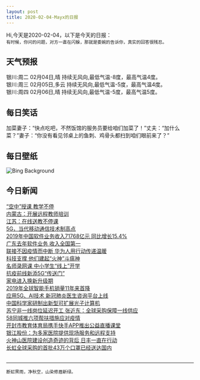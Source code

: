 ```yaml
---
layout: post
title: 2020-02-04-Mayx的日报
---
```


Hi,今天是2020-02-04，以下是今天的日报：<br><small>
有时候，你问的问题，对方一直在闪躲，那就是委婉的告诉你，真实的回答很残忍。</small><!--more-->
## 天气预报
银川:周二 02月04日,晴 持续无风向,最低气温-8度，最高气温4度。<br>银川:周三 02月05日,多云 持续无风向,最低气温-5度，最高气温4度。<br>银川:周四 02月06日,晴 持续无风向,最低气温-5度，最高气温5度。
## 每日笑话
加菜妻子：“快点吃吧，不然饭馆的服务员要给咱们加菜了！”丈夫：“加什么菜？”妻子：“你没有看见邻桌上的鱼刺、鸡骨头都扫到咱们眼前来了？”
## 每日壁纸
![Bing Background](https://cn.bing.com/th?id=OHR.RapaNuiFestival_EN-US3295875465_1920x1080.jpg&rf=LaDigue_1920x1080.jpg&pid=hp "Moai statues at Ahu Tongariki in Rapa Nui National Park, Easter Island, Chile (© blickwinkel/Alamy)")
## 今日新闻

[“空中”授课 教学不停](http://it.people.com.cn/n1/2020/0204/c1009-31570268.html)   
[内蒙古：开展远程教师培训](http://it.people.com.cn/n1/2020/0204/c1009-31570269.html)   
[江苏：在线送教不停课](http://it.people.com.cn/n1/2020/0204/c1009-31570267.html)   
[5G，当代移动通信技术制高点](http://it.people.com.cn/n1/2020/0204/c1009-31570264.html)   
[2019年中国软件业务收入71768亿元 同比增长15.4%](http://it.people.com.cn/n1/2020/0204/c1009-31569962.html)   
[广东去年软件业务 收入全国第一](http://it.people.com.cn/n1/2020/0204/c1009-31569869.html)   
[联接不因疫情而中断 华为人用行动传递温暖](http://it.people.com.cn/n1/2020/0204/c1009-31569733.html)   
[科技支撑 他们建起“火神”斗瘟神](http://it.people.com.cn/n1/2020/0204/c1009-31569676.html)   
[名师录网课 中小学生“线上”开学](http://it.people.com.cn/n1/2020/0204/c1009-31569548.html)   
[抗疫前线新添5G“传送门”](http://it.people.com.cn/n1/2020/0204/c1009-31569534.html)   
[家电进入换新升级期](http://it.people.com.cn/n1/2020/0204/c1009-31569609.html)   
[2019年全球智能手机销量11年来首降](http://it.people.com.cn/n1/2020/0204/c1009-31569653.html)   
[应用5G、AI技术 新冠肺炎医生咨询平台上线](http://it.people.com.cn/n1/2020/0204/c1009-31569637.html)   
[中国科学家研制出新型可扩展光子计算机](http://it.people.com.cn/n1/2020/0204/c1009-31569659.html)   
[苏宁非一线岗位延迟开工 张近东：全球采购保障一线供应](http://it.people.com.cn/n1/2020/0203/c1009-31568918.html)   
[58同城推六项帮扶措施应对疫情](http://it.people.com.cn/n1/2020/0203/c1009-31569087.html)   
[开封市教育体育局携手快手APP推出公益直播课堂](http://it.people.com.cn/n1/2020/0203/c1009-31568785.html)   
[银江股份：为多家医院提供现场服务和远程支持](http://it.people.com.cn/n1/2020/0203/c1009-31568478.html)   
[火神山医院建设创造奇迹的背后 日丰一直在行动](http://it.people.com.cn/n1/2020/0203/c1009-31568421.html)   
[长虹全球采购的首批43万个口罩已经送达国内](http://it.people.com.cn/n1/2020/0203/c1009-31568423.html)   
<br />

***

<small>断虹霁雨，净秋空，山染修眉新绿。</small>
